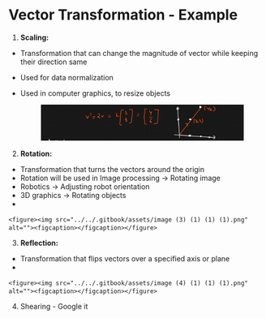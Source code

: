 # Vector Transformation - Example

1. **Scaling:**

* Transformation that can change the magnitude of vector while keeping their direction same
* Used for data normalization
*   Used in computer graphics, to resize objects

    <figure><img src="../../.gitbook/assets/image (2) (1) (1) (1).png" alt=""><figcaption></figcaption></figure>

2. **Rotation:**

* Transformation that turns the vectors around the origin
* Rotation will be used in Image processing -> Rotating image
* Robotics -> Adjusting robot orientation
* 3D graphics -> Rotating objects
*

    <figure><img src="../../.gitbook/assets/image (3) (1) (1) (1).png" alt=""><figcaption></figcaption></figure>

3. **Reflection:**

* Transformation that flips vectors over a specified axis or plane
*

    <figure><img src="../../.gitbook/assets/image (4) (1) (1) (1).png" alt=""><figcaption></figcaption></figure>

4. Shearing - Google it
